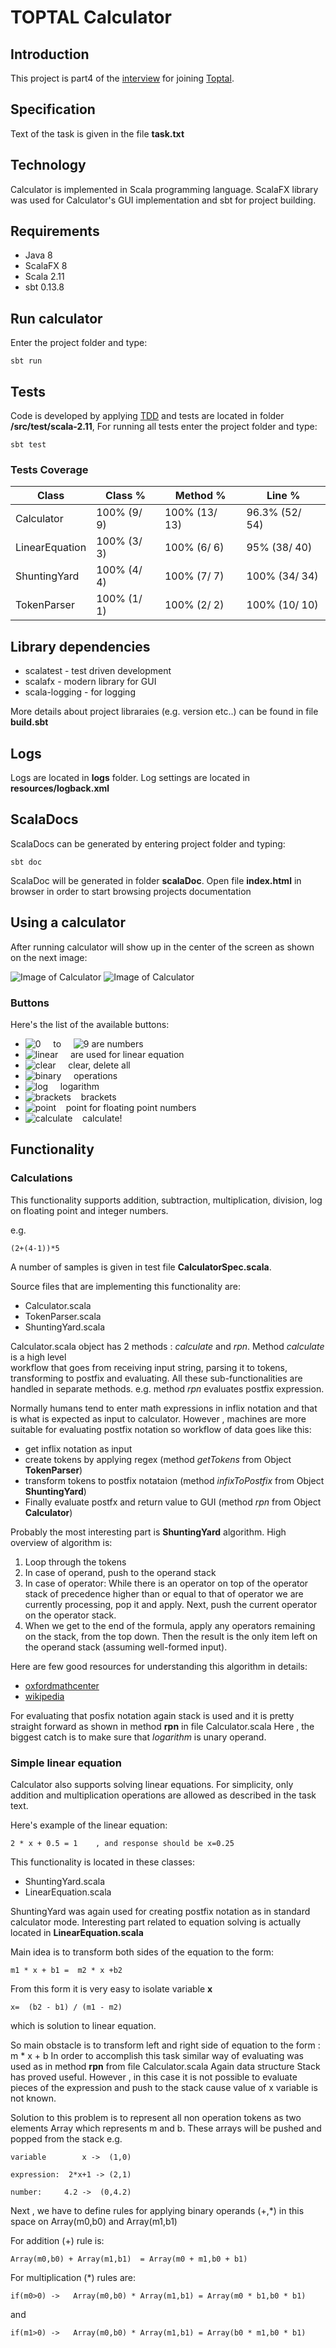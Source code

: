 
# TOPTAL Calculator


## Introduction

This project is part4 of the [interview](http://www.toptal.com/top-3-percent) for joining [Toptal](www.toptal.com).


## Specification

Text of the task is given in the file **task.txt**


## Technology

Calculator is implemented in Scala programming language. ScalaFX library was used for Calculator's
 GUI implementation and sbt for project building.
   
   
## Requirements

* Java 8
* ScalaFX 8 
* Scala 2.11
* sbt 0.13.8


## Run calculator

Enter the project  folder and type:

 ```
 sbt run
 ```
 
 
## Tests
 
 Code is developed by applying [TDD](https://en.wikipedia.org/wiki/Test-driven_development) and tests are located in 
 folder **/src/test/scala-2.11**,  For running all tests enter the project folder and type:
 
 ```
 sbt test
 ```
 
 ### Tests Coverage
   
 
   
   Class |Class %|Method  %| Line %
    ----|-------|---------|-------
   Calculator|	100% (9/ 9)|	100% (13/ 13)|	96.3% (52/ 54)
   LinearEquation|	100% (3/ 3)|	100% (6/ 6)	|95% (38/ 40)
   ShuntingYard|	100% (4/ 4)	|100% (7/ 7)|	100% (34/ 34)
   TokenParser|	100% (1/ 1)|	100% (2/ 2)|	100% (10/ 10)
 
 
 
 
## Library dependencies

* scalatest - test driven development
* scalafx - modern library for GUI
* scala-logging - for logging

More details about project libraraies (e.g. version etc..) can be found in file **build.sbt**


## Logs

Logs are located in **logs** folder.  Log settings are located in **resources/logback.xml**


## ScalaDocs

ScalaDocs can be generated by entering project folder and typing:

```
sbt doc
```

ScalaDoc will be generated in folder **scalaDoc**.  Open file **index.html** in browser in order to start 
browsing projects documentation


## Using a calculator

After running calculator will show up in the center of the screen as shown on the next image:


![Image of Calculator](/images/calculator.png)
![Image of Calculator](/images/calculator.png "calculator")


### Buttons

Here's the list of the available buttons: 

*    ![0](images/zero.png) &nbsp;&nbsp;&nbsp;  to &nbsp;&nbsp;&nbsp; ![9](images/nine.png)  are numbers 
*    ![linear](images/linear.png) &nbsp;&nbsp;&nbsp; are used for linear equation
*    ![clear](images/clear.png) &nbsp;&nbsp;&nbsp;  clear, delete all
*    ![binary](images/binaryOperations.png) &nbsp;&nbsp;&nbsp;  operations
*    ![log](images/log.png) &nbsp;&nbsp;&nbsp;  logarithm
*    ![brackets](images/brackets.png)&nbsp;&nbsp;&nbsp;  brackets
*    ![point](images/point.png)&nbsp;&nbsp;&nbsp;  point for floating point numbers
*    ![calculate](images/calculate.png)&nbsp;&nbsp;&nbsp;  calculate!




## Functionality 


### Calculations


This functionality supports addition, subtraction, multiplication, division, log on floating point and integer numbers.
 
 e.g.
 
 ```
 (2+(4-1))*5
 ```
 
 A number of samples is given in test file **CalculatorSpec.scala**.
 
 
 Source files that are implementing this functionality are:
 
 * Calculator.scala
 * TokenParser.scala
 * ShuntingYard.scala
 
 
Calculator.scala object has 2 methods : *calculate* and *rpn*.   Method *calculate* is a high level  
workflow that goes from receiving input string, parsing it to tokens, transforming to postfix and evaluating.
All these sub-functionalities are handled in separate methods.  e.g. method *rpn* evaluates postfix expression.
  
  
Normally humans tend to enter math expressions in inflix notation and that is what is expected as input to calculator. 
However , machines are more suitable  for evaluating postfix notation so workflow of data goes like this:
 
 * get inflix notation as input
 * create tokens by applying regex (method *getTokens* from Object **TokenParser**)
 * transform tokens to postfix notataion (method *infixToPostfix* from Object **ShuntingYard**)
 * Finally evaluate postfx and return value to GUI (method *rpn* from Object **Calculator**)
 
Probably the most interesting part is **ShuntingYard** algorithm. High overview of algorithm is:
 
 1. Loop through the tokens
 2. In case of operand, push to the  operand stack
 3. In case of operator:
 While there is an operator on top of the operator stack of precedence higher than or equal to that of 
 operator we are currently processing, pop it  and apply.
 Next, push the current operator on the operator stack.
 4. When we get to the end of the formula, apply any operators remaining on the stack, from the top down. 
 Then the result is the only item left on the operand stack (assuming well-formed input).
 
Here are few good resources for understanding this algorithm in details:
 
 * [oxfordmathcenter](http://www.oxfordmathcenter.com/drupal7/node/628)
 * [wikipedia](https://en.wikipedia.org/wiki/Shunting-yard_algorithm)
 
For evaluating that posfix notation again stack is used and it is pretty straight forward as shown in 
method **rpn** in file Calculator.scala  Here , the biggest catch is to make sure that *logarithm* is unary 
operand. 


### Simple linear equation


Calculator also supports solving linear equations.  For  simplicity, only addition and multiplication operations are 
allowed as described in the task text.

Here's example of the linear equation:

```
2 * x + 0.5 = 1    , and response should be x=0.25
```

This functionality is located in these classes:

* ShuntingYard.scala
* LinearEquation.scala


ShuntingYard was again used for creating postfix notation as in standard calculator mode.  Interesting part related to 
equation solving is actually located in **LinearEquation.scala**


Main idea is to transform both sides of the equation to the form:
 
 
 ```
 m1 * x + b1 =  m2 * x +b2
 ```
 
 From this form it is very easy to isolate variable **x**
 
 ```
 x=  (b2 - b1) / (m1 - m2)   
 ```
 
 which is solution to linear equation. 
 
 
 So main obstacle is to transform left and right side of equation to the form :  m * x + b
 In order to accomplish this task similar way of evaluating was used  as in method **rpn** from file Calculator.scala
 Again data structure Stack has proved useful. However , in this case it is not possible to evaluate pieces of the
  expression and push to the stack cause value of x variable is not known.
  
  Solution to this problem is to represent all non operation tokens as two elements Array which represents m and b. 
  These arrays will be pushed and popped from the stack
  e.g.  
  
  ```
  variable        x ->  (1,0)
  ```
  
  ```
  expression:  2*x+1 -> (2,1)
  ```
  
  ```
  number:     4.2 ->  (0,4.2)
  ```
  
  Next , we have to define rules for applying binary operands (+,*) in this space on Array(m0,b0) and Array(m1,b1) 
   
  For addition (+) rule is:
  
  ```
  Array(m0,b0) + Array(m1,b1)  = Array(m0 + m1,b0 + b1)
  ```
  
  For multiplication (*) rules are:
  
  ```
  if(m0>0) ->   Array(m0,b0) * Array(m1,b1) = Array(m0 * b1,b0 * b1)
  ```
  
  and
  
  ```
  if(m1>0) ->   Array(m0,b0) * Array(m1,b1) = Array(b0 * m1,b0 * b1)
  ```
  
  
  
  
  

















 
 
 
 


